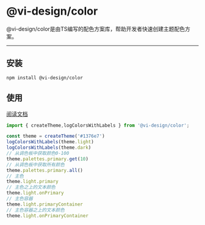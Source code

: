 # @vi-design/color
@vi-design/color是由TS编写的配色方案库，帮助开发者快速创建主题配色方案。
___________________________________________________________________

## 安装
```shell
npm install @vi-design/color
```

## 使用

[阅读文档](https://color.visdev.cn/)

```ts
import { createTheme,logColorsWithLabels } from '@vi-design/color';

const theme = createTheme('#1376e7')
logColorsWithLabels(theme.light) 
logColorsWithLabels(theme.dark)
// 从调色板中获取颜色0-100
theme.palettes.primary.get(10)
// 从调色板中获取所有颜色
theme.palettes.primary.all()
// 主色
theme.light.primary
// 主色之上的文本颜色
theme.light.onPrimary
// 主色容器
theme.light.primaryContainer
// 主色容器之上的文本颜色
theme.light.onPrimaryContainer
```
